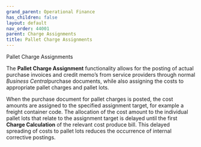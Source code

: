 ```yaml
---
grand_parent: Operational Finance
has_children: false
layout: default
nav_order: 44001
parent: Charge Assignments
title: Pallet Charge Assignments
---
```


Pallet Charge Assignments

The **Pallet Charge Assignment** functionality allows for the posting of actual purchase invoices and credit memo’s from service providers through normal *Business Central*purchase documents, while also assigning the costs to appropriate pallet charges and pallet lots.

When the purchase document for pallet charges is posted, the cost amounts are assigned to the specified assignment target, for example a freight container code. The allocation of the cost amount to the individual pallet lots that relate to the assignment target is delayed until the first **Charge Calculation** of the relevant cost produce bill. This delayed spreading of costs to pallet lots reduces the occurrence of internal corrective postings.